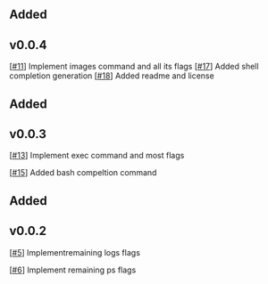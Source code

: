 ## Added

v0.0.4
---

[[#11](https://github.com/MitchellBerend/docker-manager/issues/11)] Implement images command and all its flags
[[#17](https://github.com/MitchellBerend/docker-manager/pull/17)] Added shell completion generation
[[#18](https://github.com/MitchellBerend/docker-manager/pull/18)] Added readme and license

## Added

v0.0.3
---

[[#13](https://github.com/MitchellBerend/docker-manager/issues/13)] Implement exec command and most flags

[[#15](https://github.com/MitchellBerend/docker-manager/pull/15)] Added bash compeltion command

## Added

v0.0.2
---

[[#5](https://github.com/MitchellBerend/docker-manager/issues/5)] Implementremaining logs flags

[[#6](https://github.com/MitchellBerend/docker-manager/issues/6)] Implement remaining ps flags
